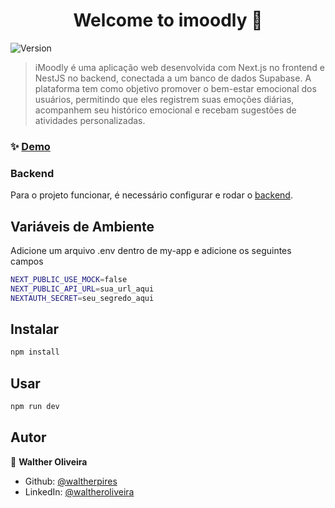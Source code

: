 <h1 align="center">Welcome to imoodly 👋</h1>
<p>
  <img alt="Version" src="https://img.shields.io/badge/version-0.1.0-blue.svg?cacheSeconds=2592000" />
</p>

> iMoodly é uma aplicação web desenvolvida com Next.js no frontend e NestJS no backend, conectada a um banco de dados Supabase. A plataforma tem como objetivo promover o bem-estar emocional dos usuários, permitindo que eles registrem suas emoções diárias, acompanhem seu histórico emocional e recebam sugestões de atividades personalizadas.

### ✨ [Demo](imoodly.vercel.app)

### Backend
<p>Para o projeto funcionar, é necessário configurar e rodar o <a href="https://github.com/waltherpires/imoodly-backend.git" target="_blank">backend</a>.

## Variáveis de Ambiente

<p>Adicione um arquivo .env dentro de my-app e adicione os seguintes campos</p>

```sh
NEXT_PUBLIC_USE_MOCK=false
NEXT_PUBLIC_API_URL=sua_url_aqui
NEXTAUTH_SECRET=seu_segredo_aqui
```

## Instalar

```sh
npm install
```



## Usar

```sh
npm run dev
```

## Autor

👤 **Walther Oliveira**

* Github: [@waltherpires](https://github.com/waltherpires)
* LinkedIn: [@waltheroliveira](https://linkedin.com/in/waltheroliveira)
